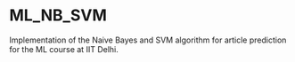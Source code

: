 # ML_NB_SVM

Implementation of the Naive Bayes and SVM algorithm for article prediction for the ML course at IIT Delhi.
